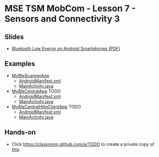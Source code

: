 # MSE TSM MobCom - Lesson 7 - Sensors and Connectivity 3
## Slides
* [Bluetooth Low Energy on Android Smartphones (PDF)](http://www.tamberg.org/mse/2020/hs/TSM_MobCom_BLEOnAndroidSmartphones.pdf)

## Examples
* [MyBleScannerApp](../../master/07/Android/MyBleScannerApp)
    * [AndroidManifest.xml](../../master/07/Android/MyBleScannerApp/app/src/main/AndroidManifest.xml)
    * [MainActivity.java](../../master/07/Android/MyBleScannerApp/app/src/main/java/org/tamberg/myblescannerapp/MainActivity.java)
* [MyBleCentralApp](../../master/07/Android/MyBleCentralApp) TODO
    * [AndroidManifest.xml](../../master/07/Android/MyBleCentralApp/app/src/main/AndroidManifest.xml)
    * [MainActivity.java](../../master/07/Android/MyBleCentralApp/app/src/main/java/org/tamberg/myblescannerapp/MainActivity.java)
* [MyBleCentralHttpClientApp](../../master/07/Android/MyBleCentralHttpClientApp) TODO
    * [AndroidManifest.xml](../../master/07/Android/MyBleCentralHttpClientApp/app/src/main/AndroidManifest.xml)
    * [MainActivity.java](../../master/07/Android/MyBleCentralHttpClientApp/app/src/main/java/org/tamberg/myblescannerapp/MainActivity.java)

## Hands-on
* Click https://classroom.github.com/a/TODO to create a private copy of [this](../../../../mse-tsm-mobcom-work-07/blob/master/README.md).
